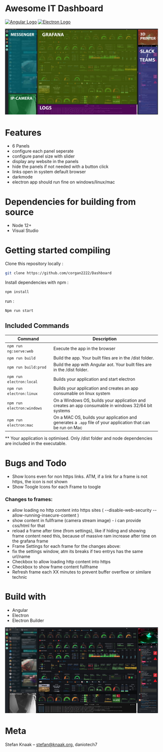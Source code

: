 
# Awesome IT Dashboard 

[![Angular Logo](https://www.vectorlogo.zone/logos/angular/angular-icon.svg)](https://angular.io/) [![Electron Logo](https://www.vectorlogo.zone/logos/electronjs/electronjs-icon.svg)](https://electronjs.org/)

![](https://raw.githubusercontent.com/corgan2222/Dashboard/master/doc/it_dash_3.jpg)


# Features

- 6 Panels
- configure each panel seperate 
- configure panel size with slider
- display any website in the panels
- hide the panels if not needed with a button click
- links open in system default browser
- darkmode
- electron app should run fine on windows/linux/mac

# Dependencies for building from source

- Node 12+ 
- Visual Studio

# Getting started compiling

Clone this repository locally :

``` bash
git clone https://github.com/corgan2222/Dashboard
```

Install dependencies with npm :

``` bash
npm install
```

run :

``` bash
Npm run start
```

## Included Commands

|Command|Description|
|--|--|
|`npm run ng:serve:web`| Execute the app in the browser |
|`npm run build`| Build the app. Your built files are in the /dist folder. |
|`npm run build:prod`| Build the app with Angular aot. Your built files are in the /dist folder. |
|`npm run electron:local`| Builds your application and start electron
|`npm run electron:linux`| Builds your application and creates an app consumable on linux system |
|`npm run electron:windows`| On a Windows OS, builds your application and creates an app consumable in windows 32/64 bit systems |
|`npm run electron:mac`|  On a MAC OS, builds your application and generates a `.app` file of your application that can be run on Mac |

** Your application is optimised. Only /dist folder and node dependencies are included in the executable.

# Bugs and Todo

- Show Icons even for non https links. ATM, if a link for a frame is not https, the icon is not shown
- Show Toogle Icons for each Frame to toogle

### Changes to frames:
- allow loading no http content into https sites ( --disable-web-security --allow-running-insecure-content )
- show content in fullframe (camera stream image) - i can provide css/html for that
- reload a frame after time (from settings), like if hiding and showing frame content
need this, because of massive ram increase after time on the grafana frame
- Frame Settings for each frame for the changes above:
- fix the settings window, atm its breaks if two entrys has the same url/name
- Checkbox to allow loading http content into https
- Checkbox to show frame content fullframe
- Refresh frame each XX minutes to prevent buffer overflow or similare technic


# Build with

- Angular 
- Electron 
- Electron Builder 

![](https://raw.githubusercontent.com/corgan2222/Dashboard/master/doc/it_dash_1.jpg)


# Meta

Stefan Knaak – stefan@knaak.org, daniotech7
